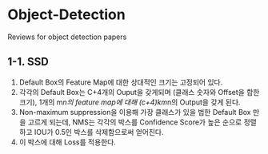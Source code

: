 # Object-Detection
Reviews for object detection papers


## 1-1. SSD

1. Default Box의 Feature Map에 대한 상대적인 크기는 고정되어 있다.
2. 각각의 Default Box는 C+4개의 Ouput을 갖게되며 (클래스 숫자와 Offset을 합한 크기), 1개의 m*n의 feature map에 대해 (c+4)*k*m*n의 Output을 갖게 된다.
3. Non-maximum suppression을 이용해 가장 클래스가 있을 법한 Default Box 만을 고르게 되는데, NMS는 각각의 박스를 Confidence Score가 높은 순으로 정렬하고 IOU가 0.5인 박스를 삭제함으로써 얻어진다.
4. 이 박스에 대해 Loss를 적용한다.



